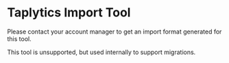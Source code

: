 # Taplytics Import Tool

Please contact your account manager to get an import format generated for this tool.

This tool is unsupported, but used internally to support migrations.